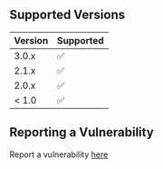 ## Supported Versions

| Version | Supported          |
| ------- | ------------------ |
| 3.0.x   | :white_check_mark: |
| 2.1.x   | :white_check_mark: |
| 2.0.x   | :white_check_mark: |
| < 1.0   | :white_check_mark:                |

## Reporting a Vulnerability

Report a vulnerability <a href='https://github.com/enterheadlines/Starlight/security/advisories/new'>here</a>